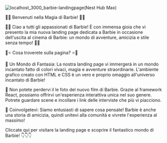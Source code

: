
![localhost_3000_barbie-landingpage(Nest Hub Max)](https://github.com/leonardoantonelli/barbie-landingpage/assets/116543466/be820b62-0d89-4c7b-9f51-c550615d2b90)

🌟🎀 Benvenuti nella Magia di Barbie! 🎀🌟

🎉💖 Ciao a tutti gli appassionati di Barbie! È con immensa gioia che vi presento la mia nuova landing page dedicata a Barbie in occasione dell'uscita al cinema di Barbie: un mondo di avventure, amicizia e stile senza tempo! 💖🎉

🎠⭐ Cosa troverete sulla pagina? ⭐🎠

👸 Un Mondo di Fantasia: La nostra landing page vi immergerà in un mondo incantato fatto di colori vivaci, magia e avventure straordinarie. L'ambiente grafico creato con HTML e CSS è un vero e proprio omaggio all'universo incantato di Barbie!

🎥 Non potete perdervi il le foto del nuovo film di Barbie. Grazie al framework React, possiamo offrirvi un'esperienza interattiva unica nel suo genere. Potrete guardare scene e incollare i link delle interviste che più vi piacciono.

👑 Coinvolgetevi: Siamo entusiasti di sapere cosa pensate! Barbie è anche una storia di amicizia, quindi unitevi alla comunità e vivrete l'esperienza al massimo!

Cliccate qui per visitare la landing page e scoprire il fantastico mondo di Barbie! 👇👇👇


